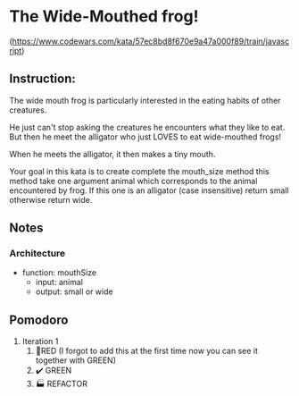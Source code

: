 # The Wide-Mouthed frog! 
(https://www.codewars.com/kata/57ec8bd8f670e9a47a000f89/train/javascript)

## Instruction:
The wide mouth frog is particularly interested in the eating habits of other creatures.

He just can't stop asking the creatures he encounters what they like to eat. But then he meet the alligator who just LOVES to eat wide-mouthed frogs!

When he meets the alligator, it then makes a tiny mouth.

Your goal in this kata is to create complete the mouth_size method this method take one argument animal which corresponds to the animal encountered by frog. If this one is an alligator (case insensitive) return small otherwise return wide.

## Notes
### Architecture
* function: mouthSize
    * input: animal
    * output: small or wide

## Pomodoro
1. Iteration 1
    1. :red_circle:RED (I forgot to add this at the first time now you can see it together with GREEN)
    1. :heavy_check_mark: GREEN 
    1. :factory: REFACTOR